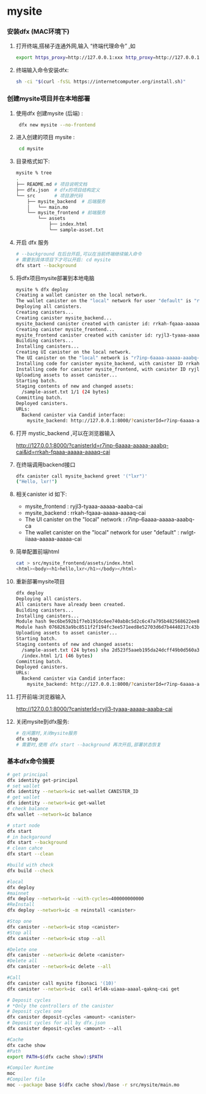 # mysite

### 安装dfx (MAC环境下)

1. 打开终端,搭梯子连通外网,输入 “终端代理命令” ,如  

   ```bash
   export https_proxy=http://127.0.0.1:xxx http_proxy=http://127.0.0.1:xxx all_proxy=socks5://127.0.0.1:xxx
   ```

2. 终端输入命令安装dfx: 

   ```bash
   sh -ci "$(curl -fsSL https://internetcomputer.org/install.sh)"
   ```

### 创建mysite项目并在本地部署

1. 使用dfx 创建mysite (后端) :

   ```bash
    dfx new mysite --no-frontend  
   ```

2. 进入创建的项目 mysite : 

   ```bash
    cd mysite 
   ```

3. 目录格式如下:

   ```bash
   mysite % tree
   .
   ├── README.md # 项目说明文档
   ├── dfx.json  # dfx的项目结构定义
   └── src       # 项目源代码
       ├── mysite_backend  # 后端服务
       │   └── main.mo
       └── mysite_frontend # 前端服务
           └── assets
               ├── index.html
               └── sample-asset.txt
   
   
   ```

4. 开启 dfx 服务

   ```bash
   # --background 在后台开启,可以在当前终端继续输入命令
   # 需要到具体项目下才可以开启: cd mysite
   dfx start --background
   ```

5. 将dfx项目mysite部署到本地电脑

   ```bash
   mysite % dfx deploy
   Creating a wallet canister on the local network.
   The wallet canister on the "local" network for user "default" is "rwlgt-iiaaa-aaaaa-aaaaa-cai"
   Deploying all canisters.
   Creating canisters...
   Creating canister mysite_backend...
   mysite_backend canister created with canister id: rrkah-fqaaa-aaaaa-aaaaq-cai
   Creating canister mysite_frontend...
   mysite_frontend canister created with canister id: ryjl3-tyaaa-aaaaa-aaaba-cai
   Building canisters...
   Installing canisters...
   Creating UI canister on the local network.
   The UI canister on the "local" network is "r7inp-6aaaa-aaaaa-aaabq-cai"
   Installing code for canister mysite_backend, with canister ID rrkah-fqaaa-aaaaa-aaaaq-cai
   Installing code for canister mysite_frontend, with canister ID ryjl3-tyaaa-aaaaa-aaaba-cai
   Uploading assets to asset canister...
   Starting batch.
   Staging contents of new and changed assets:
     /sample-asset.txt 1/1 (24 bytes)
   Committing batch.
   Deployed canisters.
   URLs:
     Backend canister via Candid interface:
       mysite_backend: http://127.0.0.1:8000/?canisterId=r7inp-6aaaa-aaaaa-aaabq-cai&id=rrkah-fqaaa-aaaaa-aaaaq-cai
   ```

6. 打开 mystic_backend ,可以在浏览器输入

   http://127.0.0.1:8000/?canisterId=r7inp-6aaaa-aaaaa-aaabq-cai&id=rrkah-fqaaa-aaaaa-aaaaq-cai 

7. 在终端调用backend接口

   ```bash
   dfx canister call mysite_backend greet '("lxr")'
   ("Hello, lxr!")
   ```

8. 相关canister id 如下:

   - mysite_frontend : ryjl3-tyaaa-aaaaa-aaaba-cai
   - mysite_backend : rrkah-fqaaa-aaaaa-aaaaq-cai
   - The UI canister on the "local" network : r7inp-6aaaa-aaaaa-aaabq-ca
   - The wallet canister on the "local" network for user "default" : rwlgt-iiaaa-aaaaa-aaaaa-cai

8. 简单配置前端html

   ```bash
   cat > src/mysite_frontend/assets/index.html
   <html><body><h1>hello,lxr</h1></body></html>
   ```

9. 重新部署mysite项目

   ```bash
   dfx deploy
   Deploying all canisters.
   All canisters have already been created.
   Building canisters...
   Installing canisters...
   Module hash 9ec6be592b1f7eb191dc6ee740ab8c5d2c6c47a795b482568622ee8f6fb14c1c is already installed.
   Module hash 0768263a9bc8511f2f194fc3ee571eed8e52703d6d7b4440217c43b41c57f87c is already installed.
   Uploading assets to asset canister...
   Starting batch.
   Staging contents of new and changed assets:
     /sample-asset.txt (24 bytes) sha 2d523f5aaeb195da24dcff49b0d560a3d61b8af859cee78f4cff0428963929e6 is already installed
     /index.html 1/1 (46 bytes)
   Committing batch.
   Deployed canisters.
   URLs:
     Backend canister via Candid interface:
       mysite_backend: http://127.0.0.1:8000/?canisterId=r7inp-6aaaa-aaaaa-aaabq-cai&id=rrkah-fqaaa-aaaaa-aaaaq-cai
   ```

10. 打开前端:浏览器输入 

    http://127.0.0.1:8000/?canisterId=ryjl3-tyaaa-aaaaa-aaaba-cai

11. 关闭mysite到dfx服务:

    ```bash
    # 在闲置时,关闭mysite服务
    dfx stop
    # 需要时,使用 dfx start --background 再次开启,部署状态恢复
    ```



### 基本dfx命令摘要

```bash
# get principal
dfx identity get-principal
# set wallet
dfx identity --network=ic set-wallet CANISTER_ID
# get wallet
dfx identity --network=ic get-wallet
# check balance
dfx wallet --network=ic balance

# start node
dfx start
# in backgaround
dfx start --background
# clean cahce
dfx start --clean

#build with check
dfx build --check

#local
dfx deploy
#mainnet
dfx deploy --network=ic --with-cycles=400000000000
#ReInstall
dfx deploy --network=ic -m reinstall <canister>

#Stop one
dfx canister --network=ic stop <canister>
#Stop all
dfx canister --network=ic stop --all

#Delete one
dfx canister --network=ic delete <canister>
#Delete all
dfx canister --network=ic delete --all

#Call
dfx canister call mysite fibonaci '(10)'
dfx canister --network=ic  call 4rl4k-uiaaa-aaaal-qaknq-cai get

# Deposit cycles 
# *Only the controllers of the canister
# Deposit cycles one
dfx canister deposit-cycles <amount> <canister>
# Deposit cycles for all by dfx.json
dfx canister deposit-cycles <amount> --all

#Cache
dfx cache show
#Path
export PATH=$(dfx cache show):$PATH

#Compiler Runtime
moc
#Compiler file
moc --package base $(dfx cache show)/base -r src/mysite/main.mo
```

